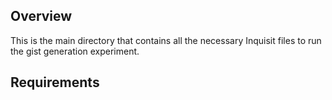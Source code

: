 ## Overview

This is the main directory that contains all the necessary Inquisit files to run the gist generation experiment.

## Requirements

